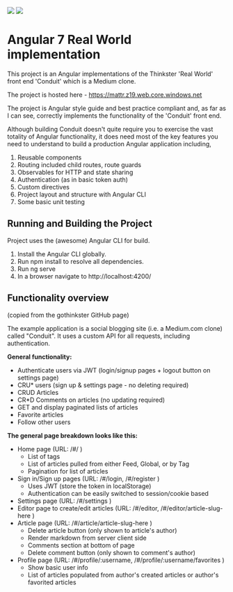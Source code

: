 ![](https://img.shields.io/david/mattrandle/angular-realworld.svg) ![](https://img.shields.io/azure-devops/build/mattrandle/realworld-angular/5/master.svg)

# Angular 7 Real World implementation 

This project is an Angular implementations of the Thinkster 'Real World' front end 'Conduit' which is a Medium clone.

The project is hosted here - https://mattr.z19.web.core.windows.net

The project is Angular style guide and best practice compliant and, as far as I can see, correctly implements the functionality of the 'Conduit' front end.

Although building Conduit doesn't quite require you to exercise the vast totality of Angular functionality, it does need most of the key features you need to understand to build a production Angular application including,

1. Reusable components
2. Routing included child routes, route guards 
3. Observables for HTTP and state sharing
4. Authentication (as in basic token auth)
5. Custom directives 
6. Project layout and structure with Angular CLI
7. Some basic unit testing 

## Running and Building the Project 

Project uses the (awesome) Angular CLI for build.

1. Install the Angular CLI globally. 
2. Run npm install to resolve all dependencies. 
3. Run ng serve 
4. In a browser navigate to http://localhost:4200/

## Functionality overview

(copied from the gothinkster GitHub page)

The example application is a social blogging site (i.e. a Medium.com clone) called "Conduit". It uses a custom API for all requests, including authentication. 

**General functionality:**

- Authenticate users via JWT (login/signup pages + logout button on settings page)
- CRU* users (sign up & settings page - no deleting required)
- CRUD Articles
- CR*D Comments on articles (no updating required)
- GET and display paginated lists of articles
- Favorite articles
- Follow other users

**The general page breakdown looks like this:**

- Home page (URL: /#/ )
    - List of tags
    - List of articles pulled from either Feed, Global, or by Tag
    - Pagination for list of articles
- Sign in/Sign up pages (URL: /#/login, /#/register )
    - Uses JWT (store the token in localStorage)
    - Authentication can be easily switched to session/cookie based
- Settings page (URL: /#/settings )
- Editor page to create/edit articles (URL: /#/editor, /#/editor/article-slug-here )
- Article page (URL: /#/article/article-slug-here )
    - Delete article button (only shown to article's author)
    - Render markdown from server client side
    - Comments section at bottom of page
    - Delete comment button (only shown to comment's author)
- Profile page (URL: /#/profile/:username, /#/profile/:username/favorites )
    - Show basic user info
    - List of articles populated from author's created articles or author's favorited articles
